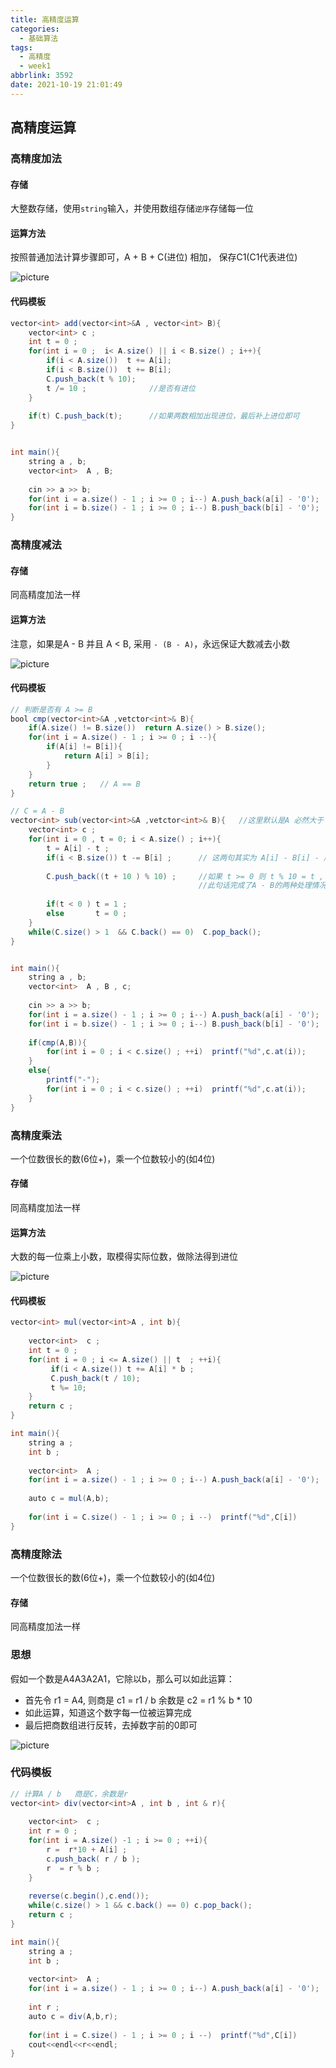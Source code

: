 ```yaml
---
title: 高精度运算
categories:
  - 基础算法
tags:
  - 高精度
  - week1
abbrlink: 3592
date: 2021-10-19 21:01:49
---
```


## 高精度运算

### 高精度加法

#### 存储

大整数存储，使用`string`输入，并使用数组存储`逆序`存储每一位<!-- more -->

#### 运算方法

按照普通加法计算步骤即可，A + B  + C(进位) 相加，  保存C1(C1代表进位)

![picture](/img/jcsf1.jpg)

#### 代码模板

```java
vector<int> add(vector<int>&A , vector<int> B){
    vector<int> c ;
    int t = 0 ;  
    for(int i = 0 ;  i< A.size() || i < B.size() ; i++){
        if(i < A.size())  t += A[i];
        if(i < B.size())  t += B[i];
        C.push_back(t % 10);
        t /= 10 ;              //是否有进位
    }
    
    if(t) C.push_back(t);      //如果两数相加出现进位，最后补上进位即可
}


int main(){
    string a , b;
    vector<int>  A , B;
    
    cin >> a >> b;
    for(int i = a.size() - 1 ; i >= 0 ; i--) A.push_back(a[i] - '0');
    for(int i = b.size() - 1 ; i >= 0 ; i--) B.push_back(b[i] - '0');
}
```

### 高精度减法

#### 存储

同高精度加法一样

#### 运算方法

注意，如果是A - B 并且 A < B,  采用 `- (B - A)`，永远保证大数减去小数

![picture](/img/jcsf2.jpg)

#### 代码模板

```java
// 判断是否有 A >= B
bool cmp(vector<int>&A ,vetctor<int>& B){
    if(A.size() != B.size())  return A.size() > B.size();
    for(int i = A.size() - 1 ; i >= 0 ; i --){
        if(A[i] != B[i]){
            return A[i] > B[i];
        }
    }
    return true ;   // A == B
}

// C = A - B 
vector<int> sub(vector<int>&A ,vetctor<int>& B){   //这里默认是A 必然大于 B 
    vector<int> c ;
    for(int i = 0 , t = 0; i < A.size() ; i++){
        t = A[i] - t ;
        if(i < B.size()) t -= B[i] ;      // 这两句其实为 A[i] - B[i] - 后一位进位
        
        C.push_back((t + 10 ) % 10) ;     //如果 t >= 0 则 t % 10 = t , 否则 t % 10 = 10 - t  
                                          //此句话完成了A - B的两种处理情况
        
        if(t < 0 ) t = 1 ;
        else       t = 0 ;
    }
    while(C.size() > 1  && C.back() == 0)  C.pop_back();
}


int main(){
    string a , b;
    vector<int>  A , B , c;
    
    cin >> a >> b;
    for(int i = a.size() - 1 ; i >= 0 ; i--) A.push_back(a[i] - '0');
    for(int i = b.size() - 1 ; i >= 0 ; i--) B.push_back(b[i] - '0');
    
    if(cmp(A,B)){
        for(int i = 0 ; i < c.size() ; ++i)  printf("%d",c.at(i));
    }
    else{
        printf("-");
        for(int i = 0 ; i < c.size() ; ++i)  printf("%d",c.at(i));
    }
}
```

### 高精度乘法

一个位数很长的数(6位+)，乘一个位数较小的(如4位)

#### 存储

同高精度加法一样

#### 运算方法

大数的每一位乘上小数，取模得实际位数，做除法得到进位

![picture](/img/jcsf3.jpg)

#### 代码模板

```java
vector<int> mul(vector<int>A , int b){
    
    vector<int>  c ;
    int t = 0 ;
    for(int i = 0 ; i <= A.size() || t  ; ++i){
         if(i < A.size()) t += A[i] * b ;
         C.push_back(t / 10);
         t %= 10;       
    }
    return c ;
}

int main(){
    string a ;
    int b ;
    
    vector<int>  A ;
    for(int i = a.size() - 1 ; i >= 0 ; i--) A.push_back(a[i] - '0');
    
    auto c = mul(A,b);
    
    for(int i = C.size() - 1 ; i >= 0 ; i --)  printf("%d",C[i])
}
```

### 高精度除法

一个位数很长的数(6位+)，乘一个位数较小的(如4位)

#### 存储

同高精度加法一样

### 思想

假如一个数是A4A3A2A1，它除以b，那么可以如此运算：

* 首先令 r1 =  A4, 则商是   c1  =  r1  / b   余数是  c2  = r1 % b * 10
* 如此运算，知道这个数字每一位被运算完成
* 最后把商数组进行反转，去掉数字前的0即可

![picture](/img/jcsf6.jpg)

### 代码模板

```java
// 计算A / b   商是C，余数是r
vector<int> div(vector<int>A , int b , int & r){
    
    vector<int>  c ;
    int r = 0 ;
    for(int i = A.size() -1 ; i >= 0 ; ++i){
        r =  r*10 + A[i] ;
        c.push_back( r / b );
        r  = r % b ;
    }
    
    reverse(c.begin(),c.end());
    while(c.size() > 1 && c.back() == 0) c.pop_back();
    return c ;
}

int main(){
    string a ;
    int b ;
    
    vector<int>  A ;
    for(int i = a.size() - 1 ; i >= 0 ; i--) A.push_back(a[i] - '0');
    
    int r ;
    auto c = div(A,b,r);
    
    for(int i = C.size() - 1 ; i >= 0 ; i --)  printf("%d",C[i])
    cout<<endl<<r<<endl;
}
```
